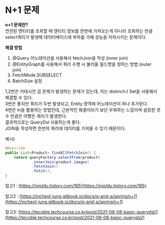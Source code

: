 # N+1 문제

**n+1 문제란?**  
연관된 엔티티를 조회할 때 엔티티 정보를 한번에 가져오는게 아니라 조회하는 만큼 select쿼리가 발생해 데이터베이스에 부하를 가해 성능을 저하시키는 문제이다.

**해결 방법**
1. @Query 어노테이션을 사용해서 fetchJoin을 작성 (inner join)
2. @EntityGraph를 사용해서 쿼리 수행 시 불러올 필드명을 정하는 방법 (outer join)
3. FetchMode.SUBSELECT
4. BatchSize 설정

1,2번은 카테시안 곱 문제가 발생하는 문제가 있는데, 이는 distinct나 Set을 사용해서 해결할 수 있다.   
3번은 좋지만 쿼리가 두번 발생되고, Entity 영역에 어노테이션이 하나 추가된다.   
4번은 In을 활용하는 방법인데, 근본적인 해결이라기 보단 우회하는 느낌이며 설정한 갯수 만큼은 어쨌든 쿼리가 발생한다.   
결과적으로는 QueryDsl 사용하는게 좋다.   
JOIN을 작성하면 한번의 쿼리에 데이터를 가져올 수 있기 때문이다.

예시)   
```java
@Override
public List<Product> findAllFetchJoin() {
    return queryFactory.selectFrom(product)
            .innerJoin(product.images)
            .fetchJoin()
            .fetch();
}
```

참고1  : [https://jojoldu.tistory.com/165](https://jojoldu.tistory.com/165)

참고2 : [https://incheol-jung.gitbook.io/docs/q-and-a/spring/n+1](https://incheol-jung.gitbook.io/docs/q-and-a/spring/n+1)

참고3: [https://tecoble.techcourse.co.kr/post/2021-08-08-basic-querydsl/](https://tecoble.techcourse.co.kr/post/2021-08-08-basic-querydsl/)
